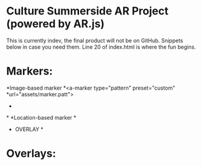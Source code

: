 # Culture Summerside AR Project (powered by AR.js)
This is currently indev, the final product will not be on GitHub. Snippets below in case you need them. Line 20 of index.html is where the fun begins.

# Markers:
*Image-based marker
*<a-marker type="pattern" preset="custom" *url="assets/marker.patt">
*    <!--OVERLAY-->
*</a-marker>
*Location-based marker
*<a-entity gps-entity-place="latitude: LATITUDE; longitude: LONGITUDE">
*    OVERLAY
*</a-entity>

# Overlays:
<!--Image overlay-->
<a-image src="assets/...YOUR IMAGE FILE..." scale="1 1 1" class="clickable" rotation="-90 0 0" gesture-handler></a-image>
<!--Video overlay-->
<a-video src="assets/...YOUR VIDEO FILE..." autoplay="true" loop="true"></a-video>
<!--Shape overlay-->
<a-cylinder color="green" height="2" radius="1"></a-cylinder>
